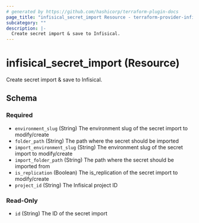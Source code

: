 ```yaml
---
# generated by https://github.com/hashicorp/terraform-plugin-docs
page_title: "infisical_secret_import Resource - terraform-provider-infisical"
subcategory: ""
description: |-
  Create secret import & save to Infisical.
---
```


# infisical_secret_import (Resource)

Create secret import & save to Infisical.



<!-- schema generated by tfplugindocs -->
## Schema

### Required

- `environment_slug` (String) The environment slug of the secret import to modify/create
- `folder_path` (String) The path where the secret should be imported
- `import_environment_slug` (String) The environment slug of the secret import to modify/create
- `import_folder_path` (String) The path where the secret should be imported from
- `is_replication` (Boolean) The is_replication of the secret import to modify/create
- `project_id` (String) The Infisical project ID

### Read-Only

- `id` (String) The ID of the secret import
